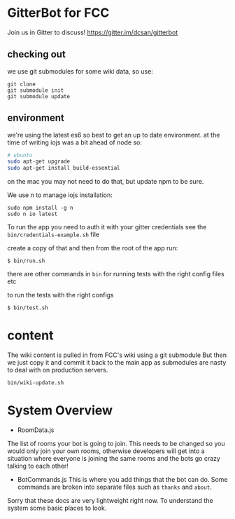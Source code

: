 # GitterBot for FCC

Join us in Gitter to discuss!
https://gitter.im/dcsan/gitterbot

## checking out
we use git submodules for some wiki data, so use:

    git clone
    git submodule init
    git submodule update


## environment

we're using the latest es6 so best to get an up to date environment.
at the time of writing iojs was a bit ahead of node so:

```bash
# ubuntu
sudo apt-get upgrade
sudo apt-get install build-essential
```
on the mac you may not need to do that, but update npm to be sure.

We use n to manage iojs installation:
```
sudo npm install -g n
sudo n io latest
```

To run the app you need to auth it with your gitter credentials
see the `bin/credentials-example.sh` file

create a copy of that and then from the root of the app run:

    $ bin/run.sh

there are other commands in `bin` for running tests with the right config files etc

to run the tests with the right configs

    $ bin/test.sh

# content
The wiki content is pulled in from FCC's wiki using a git submodule
But then we just copy it and commit it back to the main app as submodules are nasty to deal with on production servers.

    bin/wiki-update.sh


# System Overview

- RoomData.js

The list of rooms your bot is going to join.
This needs to be changed so you would only join your own rooms, otherwise developers will get into a situation where everyone is joining the same rooms and the bots go crazy talking to each other!

- BotCommands.js
This is where you add things that the bot can do. Some commands are broken into separate files such as `thanks` and `about`.


Sorry that these docs are very lightweight right now.
To understand the system some basic places to look.

